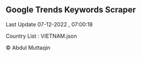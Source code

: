 

## Google Trends Keywords Scraper 
 
Last Update 07-12-2022 , 07:00:18

Country List :
VIETNAM.json



© Abdul Muttaqin 
